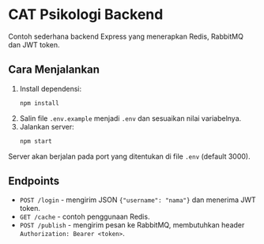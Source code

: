 # CAT Psikologi Backend

Contoh sederhana backend Express yang menerapkan Redis, RabbitMQ dan JWT token.

## Cara Menjalankan

1. Install dependensi:
   ```bash
   npm install
   ```
2. Salin file `.env.example` menjadi `.env` dan sesuaikan nilai variabelnya.
3. Jalankan server:
   ```bash
   npm start
   ```

Server akan berjalan pada port yang ditentukan di file `.env` (default 3000).

## Endpoints

- `POST /login` - mengirim JSON `{"username": "nama"}` dan menerima JWT token.
- `GET /cache` - contoh penggunaan Redis.
- `POST /publish` - mengirim pesan ke RabbitMQ, membutuhkan header `Authorization: Bearer <token>`.
